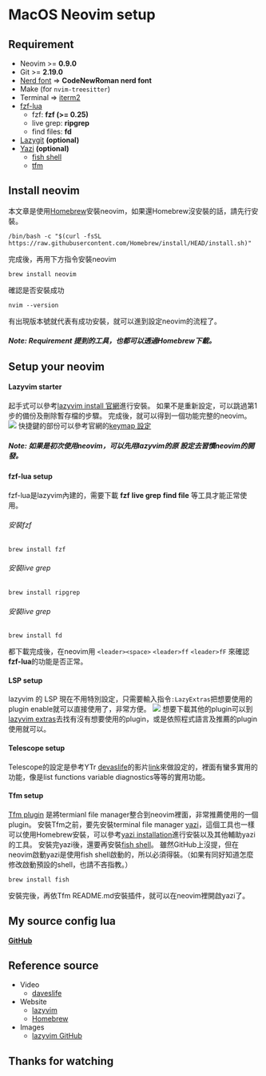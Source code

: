 # MacOS Neovim setup

## Requirement
- Neovim >= **0.9.0**
- Git >= **2.19.0**
- [Nerd font](https://www.nerdfonts.com/font-downloads) => **CodeNewRoman nerd font**
- Make (for ```nvim-treesitter```)
- Terminal => [iterm2](https://iterm2.com/)
- [fzf-lua](https://github.com/ibhagwan/fzf-lua)
  - fzf: **fzf (>= 0.25)**
  - live grep: **ripgrep**
  - find files: **fd**
- [Lazygit](https://github.com/jesseduffield/lazygit) **(optional)**
- [Yazi](https://yazi-rs.github.io/) **(optional)**
  - [fish shell](https://fishshell.com/)
  - [tfm](https://github.com/Rolv-Apneseth/tfm.nvim)
## Install neovim
本文章是使用[Homebrew](https://brew.sh/)安裝neovim，如果還Homebrew沒安裝的話，請先行安裝。
```
/bin/bash -c "$(curl -fsSL https://raw.githubusercontent.com/Homebrew/install/HEAD/install.sh)"
```
完成後，再用下方指令安裝neovim
```
brew install neovim
```
確認是否安裝成功
```
nvim --version
```
有出現版本號就代表有成功安裝，就可以進到設定neovim的流程了。
##### Note: Requirement 提到的工具，也都可以透過Homebrew下載。

## Setup your neovim
#### Lazyvim starter
起手式可以參考[lazyvim install 官網](https://www.lazyvim.org/installation)進行安裝。
如果不是重新設定，可以跳過第1步的備份及刪除暫存檔的步驟。
完成後，就可以得到一個功能完整的neovim。
<img src="https://user-images.githubusercontent.com/292349/211285846-0b7bb3bf-0462-4029-b64c-4ee1d037fc1c.png"></img>
快捷鍵的部份可以參考官網的[keymap 設定](https://www.lazyvim.org/keymaps)
##### Note: 如果是初次使用neovim，可以先用lazyvim的原  設定去習慣neovim的開發。
#### fzf-lua setup
fzf-lua是lazyvim內建的，需要下載 **fzf** **live grep** **find file** 等工具才能正常使用。
###### 安裝fzf
```
brew install fzf
```
###### 安裝live grep
```
brew install ripgrep
```
###### 安裝live grep
```
brew install fd
```
都下載完成後，在neovim用 ```<leader><space>``` ```<leader>ff``` ```<leader>fF``` 來確認**fzf-lua**的功能是否正常。
#### LSP setup
lazyvim 的 LSP 現在不用特別設定，只需要輸入指令```:LazyExtras```把想要使用的plugin enable就可以直接使用了，非常方便。
<img src="https://github.com/LazyVim/lazyvim.github.io/assets/292349/e02f4a72-97bc-46cd-ab30-92127b1bbe4d"></img>
想要下載其他的plugin可以到[lazyvim extras](https://www.lazyvim.org/extras)去找有沒有想要使用的plugin，或是依照程式語言及推薦的plugin使用就可以。

#### Telescope setup
Telescope的設定是參考YTr [devaslife](https://www.youtube.com/@devaslife)的影片[link](https://www.youtube.com/watch?v=fFHlfbKVi30&t=2703s)來做設定的，裡面有蠻多實用的功能，像是list functions variable diagnostics等等的實用功能。
#### Tfm setup
[Tfm plugin](https://github.com/Rolv-Apneseth/tfm.nvim) 是將termianl file manager整合到neovim裡面，非常推薦使用的一個plugin。
安裝Tfm之前，要先安裝terminal file manager [yazi](https://yazi-rs.github.io/)，這個工具也一樣可以使用Homebrew安裝，可以參考[yazi installation](https://yazi-rs.github.io/docs/installation)進行安裝以及其他輔助yazi的工具。
安裝完yazi後，還要再安裝[fish shell](https://fishshell.com/)。
雖然GitHub上沒提，但在neovim啟動yazi是使用fish shell啟動的，所以必須得裝。（如果有同好知道怎麼修改啟動預設的shell，也請不吝指教。）
```
brew install fish
```
安裝完後，再依Tfm README.md安裝插件，就可以在neovim裡開啟yazi了。



## My source config lua
**[GitHub](https://github.com/SZL741023/lazyvim-config)**
## Reference source
- Video
  - [daveslife](https://www.youtube.com/watch?v=fFHlfbKVi30&t=2702s)
- Website
  - [lazyvim](https://www.lazyvim.org/)
  - [Homebrew](https://brew.sh/)
- Images
  - [lazyvim GitHub](https://github.com/LazyVim/LazyVim?tab=readme-ov-file) 

## Thanks for watching